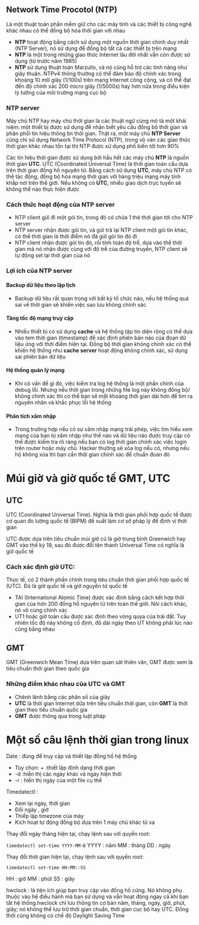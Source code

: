 ## Network Time Procotol (NTP)
Là một thuật toán phần mềm giữ cho các máy tính và các thiết bị công nghệ khác nhau có thể đồng bộ hóa thời gian với nhau
 
 * **NTP** hoạt động bằng cách sử dụng một nguồn thời gian chính duy nhất (NTP Server), nó sử dụng để đồng bộ tất cả các thiết bị trên mạng
 * **NTP** là một trong những giao thức Internet lâu đời nhất vẫn còn được sử dụng (từ trước năm 1985)
 * **NTP** sử dụng thuật toán Marzullo, và nó cũng hỗ trợ các tính năng như giây thuận. NTPv4 thông thường có thể đảm bảo độ chính xác trong khoảng 10 mili giây (1/100s) trên mạng Internet công cộng, và có thể đạt đến độ chính xác 200 micro giây (1/5000s) hay hơn nữa trong điều kiện lý tưởng của môi trường mạng cục bộ

### NTP server
Máy chủ NTP hay máy chủ thời gian là các thuật ngữ cùng mô tả một khái niệm: một thiết bị được sử dụng để nhận biết yêu cầu đồng bộ thời gian và phân phối tín hiệu thông tin thời gian. Thật ra, một máy chủ **NTP Server** cũng chỉ sử dụng Network Time Protocol (NTP), trong vô vàn các giao thức thời gian khác nhau tồn tại thì NTP được sử dụng phổ biến tới hơn 90%

Các tín hiệu thời gian được sử dụng bởi hầu hết các máy chủ **NTP** là nguồn thời gian **UTC**. UTC (Coordinated Universal Time) là thời gian toàn cầu dựa trên thời gian đồng hồ nguyên tử. Bằng cách sử dụng **UTC**, máy chủ NTP có thể tác động, đồng bộ hóa mạng thời gian với hàng triệu mạng máy tính khắp nơi trên thế giới. Nếu không có **UTC**, nhiều giao dịch trực tuyến sẽ không thể nào thực hiện được

### Cách thức hoạt động của NTP server
 * NTP client gửi đi một gói tin, trong đó có chứa 1 thẻ thời gian tới cho NTP server
 * NTP server nhận được gói tin, và gửi trả lại NTP client một gói tin khác, có thể thời gian là thời điểm nó đã gửi gói tin đó đi
 * NTP client nhận được gói tin đó, rồi tính toán độ trễ, dựa vào thể thời gian mà nó nhận được cùng với độ trễ của đường truyền, NTP client sẽ tự động set lại thời gian của nó

### Lợi ích của NTP server
#### Backup dữ liệu theo lập lịch
 * Backup dữ liệu rất quan trọng với bất kỳ tổ chức nào, nếu hệ thống quá sai về thời gian sẽ khiến việc sao lưu không chính xác

#### Tăng tốc độ mạng truy cập
 * Nhiều thiết bị có sử dụng **cache** và hệ thống tập tin diện rộng có thể dựa vào tem thời gian (timestamp) để xác định phiên bản nào của đoạn dữ liệu ứng với thời điểm hiện tại. Đồng bộ thời gian không chính xác  có thể khiến hệ thống như **cache server** hoạt động không chính xác, sử dụng sai phiên bản dữ liệu

#### Hệ thống quản lý mạng
 * Khi có vấn đề gì đó, việc kiểm tra log hệ thống là một phần chính của debug lỗi. Nhưng nếu thời gian trong những file log này không đồng bộ/ không chính xác thì có thể bạn sẽ mất khoảng thời gian dài hơn để tìm ra nguyên nhân và khắc phục lỗi hệ thống

#### Phân tích xâm nhập
 * Trong trường hợp nếu có sự xâm nhập mạng trái phép, việc tìm hiểu xem mạng của bạn bị xâm nhập như thế nào và dữ liệu nào được truy cập có thể được kiểm tra rõ ràng nếu bạn có log thời gian chính xác việc login trên router hoặc máy chủ. Hacker thường sẽ xóa log nếu có, nhưng nếu hộ không xóa thì bạn cần thời gian chính xác để chuẩn đoán đó

# Múi giờ và giờ quốc tế GMT, UTC
## UTC
UTC (Coordinated Universal Time). Nghĩa là thời gian phối hợp quốc tế được cơ quan đo lường quốc tế (BIPM) đề xuất làm cơ sở pháp lý để định vị thời gian

UTC được dựa trên tiêu chuẩn múi giờ cũ là giờ trung bình Greenwich hay GMT vào thế kỷ 19, sau đó được đổi tên thành Universal Time có nghĩa là giờ quốc tế

### Cách xác định giờ UTC:
Thực tế, có 2 thành phần chính trong tiêu chuẩn thời gian phối hợp quốc tế (UTC). Đó là giờ quốc tế và giờ nguyên tử quốc tế
 * TAI (International Atomic Time) được xác định bằng cách kết hợp thời gian của hơn 200 đồng hồ nguyên tử trên toàn thế giới. Nói cách khác, nó vô cùng chính xác
 * UT1 hoặc giờ toàn cầu được xác định theo vòng quya của trái đất. Tuy nhiên tốc độ này không cố định, độ dài ngày theo UT không phải lúc nào cũng bằng nhau

## GMT
GMT (Greenwich Mean Time) dựa trên quan sát thiên văn, GMT được xem là tiêu chuẩn thời gian theo quốc gia

### Những điểm khác nhau của UTC và GMT
 * Chênh lệnh bằng các phân số của giây
 * **UTC** là thời gian Internet dữa trên tiêu chuẩn thời gian, còn **GMT** là thời gian theo tiêu chuẩn quốc gia 
 * **GMT** được thông qua trong luật pháp

# Một số câu lệnh thời gian trong linux
Date : đùng để truy cập và thiết lập đồng hồ hệ thống

 * Tùy chọn: + :thiết lập định dạng thời gian
 * -d :hiển thị các ngày khác và ngày hiện thời
 * -r : hiển thị ngày của một file cụ thể

Timedatectl : 
 * Xem lại ngày, thời gian
 * Đổi ngày , giờ
 * Thiếp lập timezone của máy
 * Kích hoạt tự động đồng bộ dựa trên 1 máy chủ khác từ xa

Thay đổi ngày tháng hiện tại, chạy lệnh sau với quyền root:

  `timedatectl set-time YYYY-MM-Đ`
YYYY : năm
MM : tháng
DD : ngày 

Thay đổi thời gian hiện tại, chạy lệnh sau với quyền root:

  `timedatectl set-time HH:MM::SS`

HH : giờ
MM : phút
SS : giây


hwclock :  là tiện ích giúp bạn truy cập vào đồng hồ cứng. Nó không phụ thuộc vào hệ điều hành mà bạn sử dụng và vẫn hoạt động ngay cả khi bạn tắt hệ thống.hwclock chỉ lưu thông tin cơ bản năm, tháng, ngày, giờ, phút, giây; nó không thể lưu trữ thời gian chuẩn, thời gian cục bộ hay UTC. Đồng thời cũng không có chế độ Daylight Saving Time